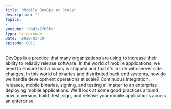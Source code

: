 ```yaml
---
title: "Mobile DevOps at Scale"
description: ""
topics:
- 
youtube: "oGd1x7fD5Uk"
type: tv-episode
Date: '2020-03-30'
episode: 0011
---
```


DevOps is a practice that many organizations are using to increase their ability to reliably release software. In the world of mobile applications, we need to ensure that a binary is shipped and that it's in line with server side changes. In this world of binaries and distributed back end systems, how do we handle development operations at scale? Continuous integration, releases, mobile binaries, signing, and testing all matter to an enterprise deploying mobile applications. We'll look at some good practices around how to version, build, test, sign, and release your mobile applications across an enterprise.